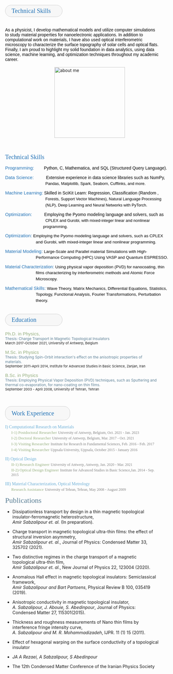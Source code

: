 
<br><br>
<div style="border-radius: 20px; background-color: #f7f7f7; width: 145px; padding-left: 20px; padding-right: 20px; padding-top: 7px; padding-bottom: 7px; border: 1px solid #CCCCCC;">
    <span style="font-size: 20px; color:#2171b5; font-family: 'Avenir Next LT Pro'">Technical Skills</span>
</div><br><br>
<span style="font-size: 14px; color: black; font-family: 'Avenir Next LT Pro', sans-serif;">As a physicist, I develop mathematical models and utilize computer simulations to study material properties for nanoelectronic applications. In addition to computational work on materials, I have also used optical interferometric microscopy to characterize the surface topography of solar cells and optical flats. Finally, I am proud to highlight my solid foundation in data analytics, using data science, machine learning, and optimization techniques throughout my academic career.</span> <br><br>
&nbsp;&nbsp;&nbsp;&nbsp;&nbsp;&nbsp;&nbsp;&nbsp;&nbsp;&nbsp;&nbsp;&nbsp;&nbsp;&nbsp;&nbsp; &nbsp; &nbsp; &nbsp; &nbsp; &nbsp; &nbsp; &nbsp;&nbsp;&nbsp;&nbsp;&nbsp;&nbsp;&nbsp;&nbsp;&nbsp;&nbsp; &nbsp; 
<img src="https://raw.githubusercontent.com/AmirSabzalipour/Data_Science/main/images/me.png" alt="about me" width="230">
<br><br><br>

<span style="font-size: 20px; color:#2171b5; font-family: 'Avenir Next LT Pro'">Technical Skills</span>
 <div style="width: 540px; margin-top: 10px;"> 
        <div align="left" style="line-height: 1.4em;">
            <span style="font-size: 15px; color: #2171b5; font-family: 'Avenir Next LT Pro', sans-serif;">Programming:&nbsp;&nbsp;&nbsp;&nbsp;</span>
            <span style="font-size: 14px; color: black; font-family: 'Avenir Next LT Pro', sans-serif;">&nbsp;&nbsp;&nbsp;Python, C, Mathematica, and SQL (Structured Query Language).</span>
        </div>
    </div>

<div style="width: 540px; margin-top: 10px;"> 
        <div align="left" style="line-height: 1.4em;">
            <span style="font-size: 15px; color: #2171b5; font-family: 'Avenir Next LT Pro', sans-serif;">Data Science:&nbsp;&nbsp;&nbsp;&nbsp;</span>
            <span style="font-size: 14px; color: black; font-family: 'Avenir Next LT Pro', sans-serif;">&nbsp;&nbsp;&nbsp;&nbsp; Extensive experience in data science libraries such as NumPy,</span>
            <span style="font-size: 13px; color: black; font-family: 'Avenir Next LT Pro', sans-serif; display: block; margin-left: 124px;"> &nbsp;&nbsp;Pandas, Matplotlib, Spark, Seaborn, Cufflinks, and more.</span>
        </div>
</div>

<div style="width: 540px; margin-top: 10px;"> 
        <div align="left" style="line-height: 1.4em;">
            <span style="font-size: 15px; color: #2171b5; font-family: 'Avenir Next LT Pro', sans-serif;">Machine Learning:</span>
            <span style="font-size: 14px; color: black; font-family: 'Avenir Next LT Pro', sans-serif;">Skilled in SciKit Learn: Regression, Classification (Random ,</span>
            <span style="font-size: 13px; color: black; font-family: 'Avenir Next LT Pro', sans-serif; display: block; margin-left: 124px;"> &nbsp;&nbsp;Forests, Support Vector Machines), Natural Language Processing</span>
            <span style="font-size: 13px; color: black; font-family: 'Avenir Next LT Pro', sans-serif; display: block; margin-left: 124px;"> &nbsp;&nbsp;(NLP), Deep Learning and Neural Networks with PyTorch.</span>
        </div>
</div>

<div style="width: 540px; margin-top: 10px;"> 
        <div align="left" style="line-height: 1.4em;">
            <span style="font-size: 15px; color: #2171b5; font-family: 'Avenir Next LT Pro', sans-serif;">Optimization:&nbsp;&nbsp;&nbsp;&nbsp;</span>
            <span style="font-size: 14px; color: black; font-family: 'Avenir Next LT Pro', sans-serif;">&nbsp;&nbsp;&nbsp;&nbsp; Employing the Pyomo modeling language and solvers, such as </span>
            <span style="font-size: 13px; color: black; font-family: 'Avenir Next LT Pro', sans-serif; display: block; margin-left: 124px;"> &nbsp;&nbsp;CPLEX and Gurobi, with mixed-integer linear and nonlinear programming.</span>
        </div>
</div>












<div style="width: 540px; margin-top: 10px;"> 
        <div align="left" style="line-height: 1.4em;">
            <span style="font-size: 15px; color: #2171b5; font-family: 'Avenir Next LT Pro', sans-serif;">Optimization:</span>
            <span style="font-size: 13.5px; color: black; font-family: 'Avenir Next LT Pro', sans-serif;">Employing the Pyomo modeling language and solvers, such as CPLEX</span>
            <span style="font-size: 13.5px; color: black; font-family: 'Avenir Next LT Pro', sans-serif; display: block; margin-left: 100px;">and Gurobi, with mixed-integer linear and nonlinear programming.</span>
        </div>
 </div>

<div style="width: 540px; margin-top: 10px;"> 
        <div align="left" style="line-height: 1.4em;">
            <span style="font-size: 15px; color: #2171b5; font-family: 'Avenir Next LT Pro', sans-serif;">Material Modeling:</span>
            <span style="font-size: 13.5px; color: black; font-family: 'Avenir Next LT Pro', sans-serif;">Large-Scale and Parallel material Simulations with High- </span>
            <span style="font-size: 13.5px; color: black; font-family: 'Avenir Next LT Pro', sans-serif; display: block; margin-left: 100px;">Performance Computing (HPC) Using VASP and Quantum ESPRESSO.</span>
        </div>
 </div>

<div style="width: 540px; margin-top: 10px;"> 
        <div align="left" style="line-height: 1.4em;">
            <span style="font-size: 14px; color: #2171b5; font-family: 'Avenir Next LT Pro', sans-serif;">Material Characterization:</span>
            <span style="font-size: 13.5px; color: black; font-family: 'Avenir Next LT Pro', sans-serif;">Using physical vapor deposition (PVD) for nanocoating, thin </span>
            <span style="font-size: 13.5px; color: black; font-family: 'Avenir Next LT Pro', sans-serif; display: block; margin-left: 100px;">films characterizing by interferometric methods and Atomic Force Microscopy.</span>
        </div>
</div>

<div style="width: 540px; margin-top: 10px;"> 
        <div align="left" style="line-height: 1.4em;">
            <span style="font-size: 15px; color: #2171b5; font-family: 'Avenir Next LT Pro', sans-serif;">Mathematical Skills:</span>
            <span style="font-size: 13.5px; color: black; font-family: 'Avenir Next LT Pro', sans-serif;">Wave Theory, Matrix Mechanics, Differential Equations, Statistics, </span>
            <span style="font-size: 13.5px; color: black; font-family: 'Avenir Next LT Pro', sans-serif; display: block; margin-left: 100px;">Topology, Functional Analysis, Fourier Transformations, Perturbation theory.</span>
        </div>
    </div>
</div>
<br>
<br>
<div style="border-radius: 20px;background-color: #f7f7f7;width: 145px; padding-left: 20px; padding-right: 20px; padding-top: 7px; padding-bottom: 7px; border: 1px solid #CCCCCC;"> <span style="font-size: 20px; color:#2171b5 ; font-family: 'Avenir Next LT Pro'">Education</span></div> <br> 
<span style="font-size:15px;color:#94AE7D; font-family: 'Avenir Next LT Pro', sans-serif;">Ph.D. in Physics,</span><br>
<span style="font-size:12px; color:#5b7f95"> Thesis: Charge Transport in Magnetic Topological Insulators</span>
<br> <span style="font-size:11px;"> March 2017-October 2021, University of Antwerp, Belgium</span> <br> 

<span style="font-size:15px;color:#94AE7D; font-family: 'Avenir Next LT Pro', sans-serif;"> M.Sc. in Physics</span><br> 
<span style="font-size:12px; color:#5b7f95"> Thesis: Studying Spin-Orbit interaction's effect on the anisotropic properties of materials.</span>
<br><span style="font-size:11px;">September 2011-April 2014, Institute for Advanced Studies in Basic Science, Zanjan, Iran </span> 

<span style="font-size:15px;color:#94AE7D; font-family: 'Avenir Next LT Pro', sans-serif;"> B.Sc. in Physics</span><br>
<span style="font-size:12px;color:#5b7f95"> Thesis: Employing Physical Vapor Deposition (PVD) techniques, such as Sputtering and thermal co-evaporation, for nano-coating on thin films.</span><br>
<span style="font-size:11px;">September 2003 - April 2008, University of Tehran, Tehran</span> 
<br><br><br>

<div style="border-radius: 20px; background-color: #f7f7f7; width: 170px; padding-left: 20px; padding-right: 20px; padding-top: 7px; padding-bottom: 7px; border: 1px solid #CCCCCC; line-height: 1.5;">
    <span style="font-size: 20px; color: #2171b5; font-family: 'Avenir Next LT Pro';">Work Experience</span>
</div>

<ul style="list-style-type: none; padding-left: 0;">
    <li style="margin-bottom: .2px;">
        <span style="font-size: 14px; color: #6baed6; font-family: 'Avenir Next LT Pro';">I) Computational Research on Materials</span><br>
        <ul style="list-style-type: none; padding-left: 20px;">
            <li style="margin-bottom: .2px;">
                <span style="font-size: 13px; color: #94AE7D; font-family: 'Avenir Next LT Pro';">I-1) Postdoctoral Researcher</span>
                <span style="font-size: 12px; color: gray; font-family: 'Avenir Next LT Pro';">University of Antwerp, Belgium, Oct. 2021 - Jan. 2023</span>
            </li>
            <li style="margin-bottom: .2px;">
                <span style="font-size: 13px; color: #94AE7D; font-family: 'Avenir Next LT Pro';">I-2) Doctoral Researcher</span>
                <span style="font-size: 12px; color: gray; font-family: 'Avenir Next LT Pro';">University of Antwerp, Belgium, Mar. 2017 - Oct. 2021</span>
            </li>
            <li style="margin-bottom: 1px;">
                <span style="font-size: 13px; color: #94AE7D; font-family: 'Avenir Next LT Pro';">I-3) Visiting Researcher</span>
                <span style="font-size: 12px; color: gray; font-family: 'Avenir Next LT Pro';">Institute for Research in Fundamental Sciences, Feb. 2016 - Feb. 2017</span>
            </li>
            <li style="margin-bottom: 1px;">
                <span style="font-size: 13px; color: #94AE7D; font-family: 'Avenir Next LT Pro';">I-4) Visiting Researcher</span>
                <span style="font-size: 12px; color: gray; font-family: 'Avenir Next LT Pro';">Uppsala University, Uppsala, October 2015 - January 2016</span>
            </li>
        </ul>
    </li>
</ul>


<ul style="list-style-type: none; padding-left: 0;">
    <li style="margin-bottom: .2px;">
        <span style="font-size: 14px; color: #6baed6; font-family: 'Avenir Next LT Pro';">II) Optical Design</span><br>
        <ul style="list-style-type: none; padding-left: 20px;">
            <li style="margin-bottom: .2px;">
                <span style="font-size: 13px; color: #94AE7D; font-family: 'Avenir Next LT Pro';">II-1) Research Engineer</span>
                <span style="font-size: 12px; color: gray; font-family: 'Avenir Next LT Pro';">University of Antwerp, Antwerp, Jan. 2020 - Mar. 2021</span>
            </li>
            <li style="margin-bottom: .2px;">
                <span style="font-size: 13px; color: #94AE7D; font-family: 'Avenir Next LT Pro';">II-2) Optical Design Engineer</span>
                <span style="font-size: 12px; color: gray; font-family: 'Avenir Next LT Pro';">Institute for Advanced Studies in Basic Science,Jan. 2014 - Sep. 2015 </span>
            </li>
                    </ul>
    </li>
</ul>



<ul style="list-style-type: none; padding-left: 0;">
    <li style="margin-bottom: .2px;">
        <span style="font-size: 14px; color: #6baed6; font-family: 'Avenir Next LT Pro';">III) Material Characterization, Optical Metrology</span><br>
        <ul style="list-style-type: none; padding-left: 20px;">
            <li style="margin-bottom: .2px;">
                <span style="font-size: 13px; color: #94AE7D; font-family: 'Avenir Next LT Pro';">Research Assistance</span>
                <span style="font-size: 12px; color: gray; font-family: 'Avenir Next LT Pro';">University of Tehran, Tehran, May 2008 - August 2009</span>
            </li>
        </ul>
    </li>
</ul>

<span style="font-size: 24px; color: #5b7f95 ; font-family: 'Avenir Next LT Pro'">Publications </span>

- Dissipationless transport by design in a thin magnetic topological insulator-ferromagnetic heterostructure,   
  *Amir Sabzalipour et. al.* (In preparation).
  
- Charge transport in magnetic topological ultra-thin films: the effect of structural inversion asymmetry,   
  *Amir Sabzalipour et. al.*, Journal of Physics: Condensed Matter 33, 325702 (2021).
  
- Two distinctive regimes in the charge transport of a magnetic topological ultra-thin film,   
  *Amir Sabzalipour et. al.*, New Journal of Physics 22, 123004 (2020).
  
- Anomalous Hall effect in magnetic topological insulators: Semiclassical framework,      
  *Amir Sabzalipour and Bart Partoens*, Physical Review B 100, 035419 (2019).
  
- Anisotropic conductivity in magnetic topological insulator,  
  *A. Sabzalipour, J. Abouie, S. Abedinpour*, Journal of Physics: Condensed Matter 27, 115301(2015).
  
- Thickness and roughness measurements of Nano thin films by interference fringe intensity curve,  
  *A. Sabzalipour and M. R. Mohammadizadeh*, IJPR. 11 (1) 15 (2011).
  
- Effect of hexagonal warping on the surface conductivity of a topological insulator  
- *JA A Rezaei, A Sabzalipour, S Abedinpour*  
- The 12th Condensed Matter Conference of the Iranian Physics Society
